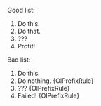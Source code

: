 Good list:

1. Do this.
2. Do that.
3. ???
4. Profit!

Bad list:

1. Do this.
1. Do nothing. {OlPrefixRule}
1. ??? {OlPrefixRule}
1. Failed! {OlPrefixRule}
